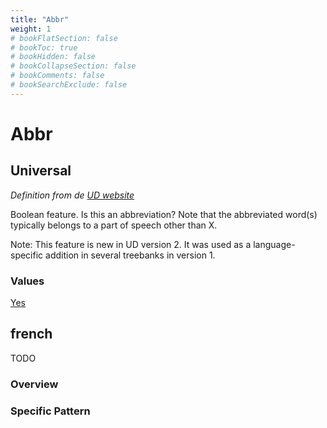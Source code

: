 ```yaml
---
title: "Abbr"
weight: 1
# bookFlatSection: false
# bookToc: true
# bookHidden: false
# bookCollapseSection: false
# bookComments: false
# bookSearchExclude: false
---
```


# Abbr

## Universal

*Definition from de [UD website](https://universaldependencies.org/u/feat/Abbr.html)*

Boolean feature. Is this an abbreviation? Note that the abbreviated word(s) typically belongs to a part of speech other than X.

Note: This feature is new in UD version 2. It was used as a language-specific addition in several treebanks in version 1.

### Values

[Yes](https://universaldependencies.org/u/feat/Abbr.html#Yes)

## french

TODO
### Overview

### Specific Pattern

